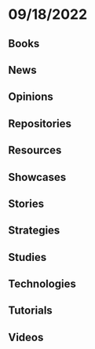 # 09/18/2022

## Books

## News

## Opinions

## Repositories

## Resources

## Showcases

## Stories

## Strategies

## Studies

## Technologies

## Tutorials

## Videos
